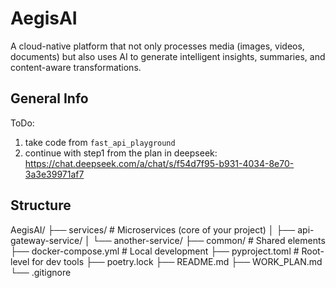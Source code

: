 # AegisAI
A cloud-native platform that not only processes media (images, 
videos, documents) but also uses AI to generate intelligent 
insights, summaries, and content-aware transformations.

## General Info
ToDo: 
1. take code from `fast_api_playground`
2. continue with step1 from the plan in deepseek: https://chat.deepseek.com/a/chat/s/f54d7f95-b931-4034-8e70-3a3e39971af7

## Structure
AegisAI/
├── services/                       # Microservices (core of your project)
│   ├── api-gateway-service/
│   └── another-service/
├── common/                         # Shared elements
├── docker-compose.yml              # Local development
├── pyproject.toml                  # Root-level for dev tools
├── poetry.lock
├── README.md
├── WORK_PLAN.md
└── .gitignore